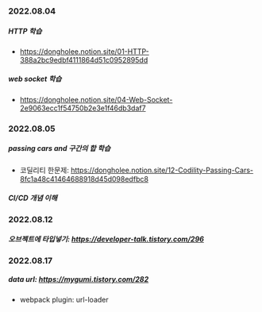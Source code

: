 ### 2022.08.04
##### HTTP 학습
- https://dongholee.notion.site/01-HTTP-388a2bc9edbf4111864d51c0952895dd
##### web socket 학습
- https://dongholee.notion.site/04-Web-Socket-2e9063ecc1f54750b2e3e1f46db3daf7

### 2022.08.05
##### passing cars and 구간의 합 학습
- 코딜리티 한문제: https://dongholee.notion.site/12-Codility-Passing-Cars-8fc1a48c41464688918d45d098edfbc8
##### CI/CD 개념 이해

### 2022.08.12
##### 오브젝트에 타입넣기: https://developer-talk.tistory.com/296

### 2022.08.17
##### data url: https://mygumi.tistory.com/282
- webpack plugin: url-loader
